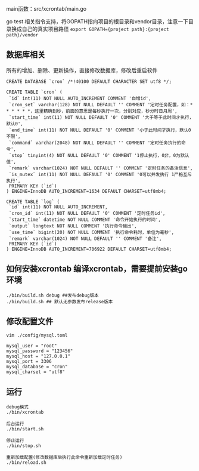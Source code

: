 
main函数：src/xcrontab/main.go

go test 相关指令支持，将GOPATH指向项目的根目录和vendor目录，注意一下目录换成自己的真实项目路径
`export GOPATH={project path}:{project path}/vendor`

数据库相关
-----
所有的增加、删除、更新操作，直接修改数据库，修改后重启软件
````
CREATE DATABASE `cron` /*!40100 DEFAULT CHARACTER SET utf8 */;
````
````
CREATE TABLE `cron` (
 `id` int(11) NOT NULL AUTO_INCREMENT COMMENT '自增id',
 `cron_set` varchar(128) NOT NULL DEFAULT '' COMMENT '定时任务配置，如：* * * * * *，这里精确到秒，前面的意思是每秒执行一次，分别对应，秒分时日月周',
 `start_time` int(11) NOT NULL DEFAULT '0' COMMENT '大于等于此时间才执行，默认0',
 `end_time` int(11) NOT NULL DEFAULT '0' COMMENT '小于此时间才执行，默认0不限',
 `command` varchar(2048) NOT NULL DEFAULT '' COMMENT '定时任务执行的命令',
 `stop` tinyint(4) NOT NULL DEFAULT '0' COMMENT '1停止执行，0非，0为默认值',
 `remark` varchar(1024) NOT NULL DEFAULT '' COMMENT '定时任务的备注信息',
 `is_mutex` int(11) NOT NULL DEFAULT '0' COMMENT '0可以并发执行 1严格互斥执行',
 PRIMARY KEY (`id`)
) ENGINE=InnoDB AUTO_INCREMENT=1634 DEFAULT CHARSET=utf8mb4;
````

````
CREATE TABLE `log` (
 `id` int(11) NOT NULL AUTO_INCREMENT,
 `cron_id` int(11) NOT NULL DEFAULT '0' COMMENT '定时任务id',
 `start_time` datetime NOT NULL COMMENT '命令开始执行的时间',
 `output` longtext NOT NULL COMMENT '执行命令输出',
 `use_time` bigint(20) NOT NULL COMMENT '执行命令耗时，单位为毫秒',
 `remark` varchar(1024) NOT NULL DEFAULT '' COMMENT '备注',
 PRIMARY KEY (`id`)
) ENGINE=InnoDB AUTO_INCREMENT=706922 DEFAULT CHARSET=utf8mb4;
````

如何安装xcrontab
编译xcrontab，需要提前安装go环境
-----
````
./bin/build.sh debug ##发布debug版本
./bin/build.sh ## 默认无参数发布release版本
````
修改配置文件
------
````
vim ./config/mysql.toml

mysql_user = "root"
mysql_password = "123456"
mysql_host = "127.0.0.1"
mysql_port = 3306
mysql_database = "cron"
mysql_charset = "utf8"
````
运行
----
````
debug模式
./bin/xcrontab
````
````
后台运行
./bin/start.sh
````
````
停止运行
./bin/stop.sh
````
````
重新加载配置(修改数据库后执行此命令重新加载定时任务)
./bin/reload.sh
````